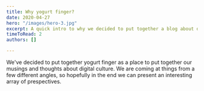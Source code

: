 ```yaml
---
title: Why yogurt finger?
date: 2020-04-27
hero: "/images/hero-3.jpg"
excerpt: A quick intro to why we decided to put together a blog about digital culture
timeToRead: 2
authors: []

---
```

We've decided to put together yogurt finger as a place to put together our musings and thoughts about digital culture. We are coming at things from a few different angles, so hopefully in the end we can present an interesting array of prespectives.